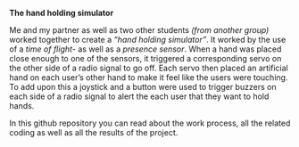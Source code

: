 **The hand holding simulator**

Me and my partner as well as two other students _(from another group)_ worked together to create a _“hand holding simulator”_. It worked by the use of a _time of flight_- as well as a _presence sensor_. When a hand was placed close enough to one of the sensors, it triggered a corresponding servo on the other side of a radio signal to go off. Each servo then placed an artificial hand on each user’s other hand to make it feel like the users were touching. To add upon this a joystick and a button were used to trigger buzzers on each side of a radio signal to alert the each user that they want to hold hands.

In this github repository you can read about the work process, all the related coding as well as all the results of the project.
